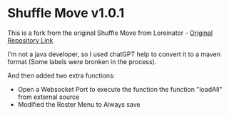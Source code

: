 # Shuffle Move v1.0.1

This is a fork from the original Shuffle Move from Loreinator - [Original Repository Link](https://github.com/Loreinator/Shuffle-Move)

I'm not a java developer, so I used chatGPT help to convert it to a maven format (Some labels were bronken in the process).

And then added two extra functions:
* Open a Websocket Port to execute the function the function "loadAll" from external source
* Modified the Roster Menu to Always save
